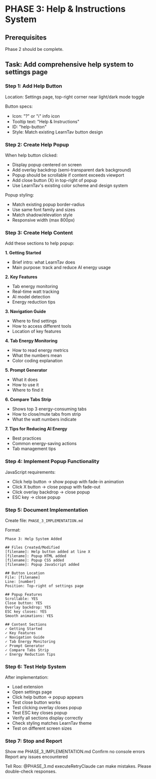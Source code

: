# PHASE 3: Help & Instructions System

## Prerequisites
Phase 2 should be complete.

## Task: Add comprehensive help system to settings page

### Step 1: Add Help Button
Location: Settings page, top-right corner near light/dark mode toggle

Button specs:
- Icon: "?" or "ℹ️" info icon
- Tooltip text: "Help & Instructions"
- ID: "help-button"
- Style: Match existing LearnTav button design

### Step 2: Create Help Popup
When help button clicked:
- Display popup centered on screen
- Add overlay backdrop (semi-transparent dark background)
- Popup should be scrollable if content exceeds viewport
- Add close button (X) in top-right of popup
- Use LearnTav's existing color scheme and design system

Popup styling:
- Match existing popup border-radius
- Use same font family and sizes
- Match shadow/elevation style
- Responsive width (max 800px)

### Step 3: Create Help Content
Add these sections to help popup:

**1. Getting Started**
- Brief intro: what LearnTav does
- Main purpose: track and reduce AI energy usage

**2. Key Features**
- Tab energy monitoring
- Real-time watt tracking
- AI model detection
- Energy reduction tips

**3. Navigation Guide**
- Where to find settings
- How to access different tools
- Location of key features

**4. Tab Energy Monitoring**
- How to read energy metrics
- What the numbers mean
- Color coding explanation

**5. Prompt Generator**
- What it does
- How to use it
- Where to find it

**6. Compare Tabs Strip**
- Shows top 3 energy-consuming tabs
- How to close/mute tabs from strip
- What the watt numbers indicate

**7. Tips for Reducing AI Energy**
- Best practices
- Common energy-saving actions
- Tab management tips

### Step 4: Implement Popup Functionality
JavaScript requirements:
- Click help button → show popup with fade-in animation
- Click X button → close popup with fade-out
- Click overlay backdrop → close popup
- ESC key → close popup

### Step 5: Document Implementation
Create file: `PHASE_3_IMPLEMENTATION.md`

Format:
```
Phase 3: Help System Added

## Files Created/Modified
[filename]: Help button added at line X
[filename]: Popup HTML added
[filename]: Popup CSS added
[filename]: Popup JavaScript added

## Button Location
File: [filename]
Line: [number]
Position: Top-right of settings page

## Popup Features
Scrollable: YES
Close button: YES
Overlay backdrop: YES
ESC key closes: YES
Smooth animations: YES

## Content Sections
✓ Getting Started
✓ Key Features
✓ Navigation Guide
✓ Tab Energy Monitoring
✓ Prompt Generator
✓ Compare Tabs Strip
✓ Energy Reduction Tips
```

### Step 6: Test Help System
After implementation:
- Load extension
- Open settings page
- Click help button → popup appears
- Test close button works
- Test clicking overlay closes popup
- Test ESC key closes popup
- Verify all sections display correctly
- Check styling matches LearnTav theme
- Test on different screen sizes

### Step 7: Stop and Report
Show me PHASE_3_IMPLEMENTATION.md
Confirm no console errors
Report any issues encountered

Tell Roo:
@PHASE_3.md executeRetryClaude can make mistakes. Please double-check responses.